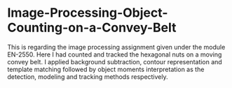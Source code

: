 # Image-Processing-Object-Counting-on-a-Convey-Belt
This is regarding the image processing assignment given under the module EN-2550.
Here I had counted and tracked the hexagonal nuts on a moving convey belt.
I applied background subtraction, contour representation and template matching followed by object moments interpretation as the detection, modeling and tracking methods respectively.
